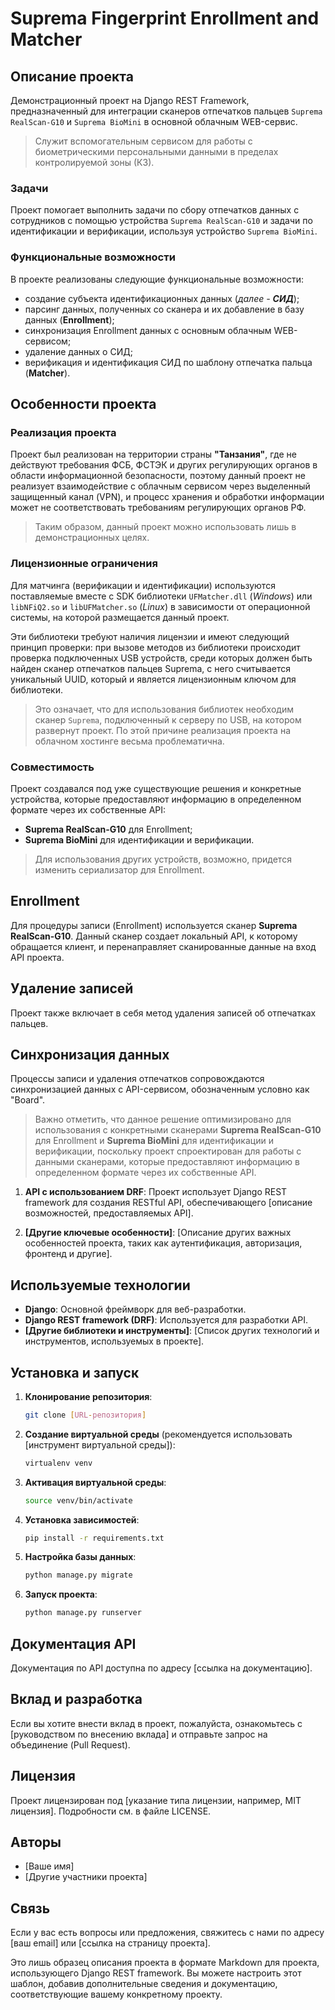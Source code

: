 # Suprema Fingerprint Enrollment and Matcher #

## Описание проекта ##
Демонстрационный проект на Django REST Framework, предназначенный для интеграции 
сканеров отпечатков пальцев `Suprema RealScan-G10` и `Suprema BioMini` в 
основной облачным WEB-сервис.

> Служит вспомогательным сервисом для работы с биометрическими персональными данными 
в пределах контролируемой зоны (КЗ).

### Задачи ###
Проект помогает выполнить задачи по сбору отпечатков данных с сотрудников с 
помощью устройства `Suprema RealScan-G10` и задачи по 
идентификации и верификации, используя устройство `Suprema BioMini`.

### Функциональные возможности ###
В проекте реализованы следующие  функциональные возможности:
* создание субъекта идентификационных данных (_далее - **СИД**_);
* парсинг данных, полученных со сканера и их добавление в базу данных (**Enrollment**);
* синхронизация Enrollment данных с основным облачным WEB-сервисом;
* удаление данных о СИД;
* верификация и идентификация СИД по шаблону отпечатка пальца (**Matcher**).

## Особенности проекта ##
### Реализация проекта ###
Проект был реализован на территории страны **"Танзания"**, где не действуют требования 
ФСБ, ФСТЭК и других регулирующих органов в области информационной безопасности, 
поэтому данный проект не реализует взаимодействие с облачным сервисом через 
выделенный защищенный канал (VPN), и процесс хранения и обработки информации может 
не соответствовать требованиям регулирующих органов РФ. 

> Таким образом, данный проект можно использовать лишь в демонстрационных целях.

### Лицензионные ограничения ###
Для матчинга (верификации и идентификации) используются поставляемые вместе с SDK библиотеки 
`UFMatcher.dll` (_Windows_) или `libNFiQ2.so` и `libUFMatcher.so` (_Linux_) в зависимости от 
операционной системы, на которой размещается данный проект.

Эти библиотеки требуют наличия лицензии и имеют следующий принцип проверки: 
при вызове методов из библиотеки 
происходит проверка подключенных USB устройств, среди которых должен быть найден 
сканер отпечатков пальцев Suprema, с него считывается уникальный UUID, который и 
является лицензионным ключом для библиотеки.

> Это означает, что для использования библиотек необходим сканер `Suprema`, 
подключенный к серверу по USB, на котором развернут проект. По этой причине 
реализация проекта на облачном хостинге весьма проблематична.

### Совместимость ###

Проект создавался под уже существующие решения и конкретные устройства,
которые предоставляют информацию в определенном формате через их собственные API:
* **Suprema RealScan-G10** для Enrollment; 
* **Suprema BioMini** для идентификации и верификации.

> Для использования других устройств, возможно, придется изменить сериализатор 
для Enrollment.



## Enrollment
Для процедуры записи (Enrollment) используется сканер **Suprema RealScan-G10**. 
Данный сканер создает локальный API, к которому обращается клиент, 
и перенаправляет сканированные данные на вход API проекта. 

## Удаление записей
Проект также включает в себя метод удаления записей об отпечатках пальцев.

## Синхронизация данных
Процессы записи и удаления отпечатков сопровождаются синхронизацией данных 
с API-сервисом, обозначенным условно как "Board".


> Важно отметить, что данное решение оптимизировано для использования с 
конкретными сканерами **Suprema RealScan-G10** для Enrollment и **Suprema BioMini** для идентификации и верификации, 
поскольку проект спроектирован для работы с данными сканерами, 
которые предоставляют информацию в определенном формате через их собственные API.


1. **API с использованием DRF**: Проект использует Django REST framework для создания RESTful API, обеспечивающего [описание возможностей, предоставляемых API].

2. **[Другие ключевые особенности]**: [Описание других важных особенностей проекта, таких как аутентификация, авторизация, фронтенд и другие].

## Используемые технологии

- **Django**: Основной фреймворк для веб-разработки.
- **Django REST framework (DRF)**: Используется для разработки API.
- **[Другие библиотеки и инструменты]**: [Список других технологий и инструментов, используемых в проекте].

## Установка и запуск

1. **Клонирование репозитория**:

   ```bash
   git clone [URL-репозитория]
   ```

2. **Создание виртуальной среды** (рекомендуется использовать [инструмент виртуальной среды]):

   ```bash
   virtualenv venv
   ```

3. **Активация виртуальной среды**:

   ```bash
   source venv/bin/activate
   ```

4. **Установка зависимостей**:

   ```bash
   pip install -r requirements.txt
   ```

5. **Настройка базы данных**:

   ```bash
   python manage.py migrate
   ```

6. **Запуск проекта**:

   ```bash
   python manage.py runserver
   ```

## Документация API

Документация по API доступна по адресу [ссылка на документацию].

## Вклад и разработка

Если вы хотите внести вклад в проект, пожалуйста, ознакомьтесь с [руководством по внесению вклада] и отправьте запрос на объединение (Pull Request).

## Лицензия

Проект лицензирован под [указание типа лицензии, например, MIT лицензия]. Подробности см. в файле LICENSE.

## Авторы

- [Ваше имя]
- [Другие участники проекта]

## Связь

Если у вас есть вопросы или предложения, свяжитесь с нами по адресу [ваш email] или [ссылка на страницу проекта].

Это лишь образец описания проекта в формате Markdown для проекта, использующего Django REST framework. Вы можете настроить этот шаблон, добавив дополнительные сведения и документацию, соответствующие вашему конкретному проекту.